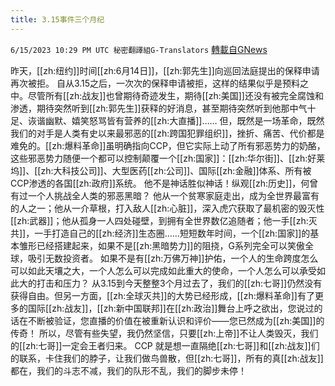```yaml
---
title: 3.15事件三个月纪
---
```

`6/15/2023 10:29 PM UTC 秘密翻譯組G-Translators` [轉載自GNews](https://gnews.org/articles/1387069)

昨天，[[zh:纽约]]时间[[zh:6月14日]]，[[zh:郭先生]]向巡回法庭提出的保释申请再次被拒。
自从3.15之后，一次次的保释申请被拒，这样的结果似乎是预料之中。尽管所有[[zh:战友]]也曾期待奇迹发生，期待[[zh:美国]]还没有被完全腐蚀和渗透，期待突然听到[[zh:郭先生]]获释的好消息，甚至期待突然听到他那中气十足、诙谐幽默、嬉笑怒骂皆有营养的[[zh:大直播]]……
但，既然是一场革命，既然我们的对手是人类有史以来最邪恶的[[zh:跨国犯罪组织]]，挫折、痛苦、代价都是难免的。[[zh:爆料革命]]虽明确指向CCP，但它实际上动了所有邪恶势力的奶酪，这些邪恶势力随便一个都可以控制颠覆一个[[zh:国家]]：[[zh:华尔街]]、[[zh:好莱坞]]、[[zh:大科技公司]]、大型医药[[zh:公司]]、国际[[zh:金融]]体系、所有被CCP渗透的各国[[zh:政府]]系统。
他不是神话胜似神话！纵观[[zh:历史]]，何曾有过一个人挑战全人类的邪恶黑暗？
他从一个贫寒家庭走出，成为全世界最富有的人之一；他从一介草根，打入敌人[[zh:心脏]]，深入虎穴获取了最机密的毁灭性[[zh:武器]]；他从孤身一人四处碰壁，到拥有全世界数亿追随者；他一手[[zh:灭共]]，一手打造自己的[[zh:经济]]生态圈……短短数年时间，一个[[zh:国家]]的基本雏形已经搭建起来，如果不是[[zh:黑暗势力]]的阻挠，G系列完全可以笑傲全球，吸引无数投资者。
如果不是有[[zh:万佛万神]]护佑，一个人的生命跨度怎么可以如此天壤之大，一个人怎么可以完成如此重大的使命，一个人怎么可以承受如此大的打击和压力？
从3.15到今天整整3个月过去了，我们的[[zh:七哥]]仍然没有获得自由。但另一方面，[[zh:全球灭共]]的大势已经形成，[[zh:爆料革命]]有了更多的国际[[zh:战友]]，[[zh:新中国联邦]]在[[zh:政治]]舞台上呼之欲出，您说过的话在不断被验证，您直播的价值在被重新认识和评价——您已然成为[[zh:美国]]的传奇！
所以，尽管有些失望，我仍然坚信，只要[[zh:上帝]]不让人类毁灭，我们的[[zh:七哥]]一定会王者归来。
CCP 就是想一直隔绝[[zh:七哥]]和[[zh:战友]]们的联系，卡住我们的脖子，让我们做鸟兽散，但[[zh:七哥]]，所有的真[[zh:战友]]都在，我们的斗志不减，我们的队形不乱，我们的脚步未停！
